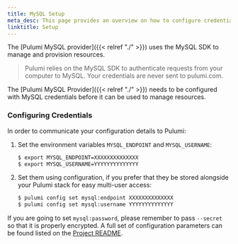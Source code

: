 ```yaml
---
title: MySQL Setup
meta_desc: This page provides an overview on how to configure credentials for the Pulumi MySQL Provider.
linktitle: Setup
---
```


The [Pulumi MySQL provider]({{< relref "./" >}}) uses the MySQL SDK to manage and provision resources.

> Pulumi relies on the MySQL SDK to authenticate requests from your computer to MySQL. Your credentials are never sent
> to pulumi.com.

The [Pulumi MySQL Provider]({{< relref "./" >}}) needs to be configured with MySQL credentials
before it can be used to manage resources.

### Configuring Credentials

In order to communicate your configuration details to Pulumi:

1. Set the environment variables `MYSQL_ENDPOINT` and `MYSQL_USERNAME`:

    ```bash
    $ export MYSQL_ENDPOINT=XXXXXXXXXXXXXX
    $ export MYSQL_USERNAME=YYYYYYYYYYYYYY
    ```

1. Set them using configuration, if you prefer that they be stored alongside your Pulumi stack for easy multi-user access:

    ```bash
    $ pulumi config set mysql:endpoint XXXXXXXXXXXXXX
    $ pulumi config set mysql:username YYYYYYYYYYYYYY
    ```

If you are going to set `mysql:password`, please remember to pass `--secret` so that it is properly encrypted. A full set
of configuration parameters can be found listed on the [Project README](https://github.com/pulumi/pulumi-mysql/blob/master/README.md).
